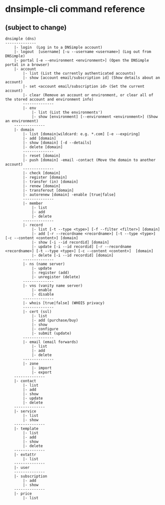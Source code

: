 # dnsimple-cli command reference
## (subject to change)

    dnsimple (dns)
    --------------
        |- login  (Log in to a DNSimple account)
        |- logout  [username] [-u --username <username>] (Log out from DNSimple)
        |- portal [-e --environment <environment>] (Open the DNSimple portal in a browser)
        |- account
            |- list (List the currently authenticated accounts)
            |- show [account email/subscription id] (Show details about an account)
            |- set <account email/subscription id> (Set the current account)
            |- clear (Remove an account or environment, or clear all of the stored account and environment info)
            --------------
            |- env
                |- list (List the environments')
                |- show [environment] [--environment <environment>] (Show an environment)
        --------------
    	|- domain
    		|- list [domain|wildcard: e.g. *.com] [-e --expiring]
    		|- add [domain]
    		|- show [domain] [-d --details]
    		|- delete [domain]
    		--------------
    		|- reset [domain]
    		|- push [domain] -email -contact (Move the domain to another account)
    		--------------
    		|- check [domain]
    		|- register [domain]
    		|- transfer (in) [domain]
    		|- renew [domain]
    		|- transferout [domain]
    		|- autorenew [domain] -enable [true|false]
    		--------------
    		|- member
    			|- list
    			|- add
    			|- delete
    		--------------
    		|- record
    			|- list [-t --type <type>] [-f --filter <filter>] [domain]
    			|- add [-r --recordname <recordname>] [-t --type <type>] [-c --content <content>] [domain]
    			|- show [-i --id recordid] [domain]
    			|- update [-i --id recordid] [-r --recordname <recordname>] [-t --type <type>] [-c --content <content>]  [domain]
    			|- delete [-i --id recordid] [domain]
    		--------------
    		|- ns (name server)
    			|- update
    			|- register (add)
    			|- unregister (delete)
    		--------------
    		|- vns (vanity name server)
    			|- enable
    			|- disable
    		--------------
    		|- whois [true|false] (WHOIS privacy)
    		--------------
    		|- cert (ssl)
    			|- list
    			|- add (purchase/buy)
    			|- show
    			|- configure
    			|- submit (update)
    		--------------
    		|- email (email forwards)
    			|- list
    			|- add
    			|- delete
    		--------------
    		|- zone
    			|- import
    			|- export
    	--------------
    	|- contact
    		|- list
    		|- add
    		|- show
    		|- update
    		|- delete
    	--------------
    	|- service
    		|- list
    		|- show
    	--------------
    	|- template
    		|- list
    		|- add
    		|- show
    		|- delete
    	--------------
    	|- extattr
    		|- list
    	--------------
    	|- user
    	--------------
    	|- subscription
    		|- add
    		|- show
    	--------------
    	|- price
    		|- list
